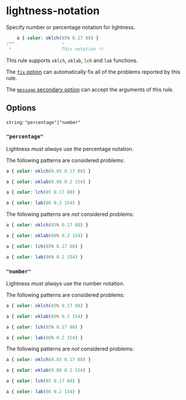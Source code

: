 # lightness-notation

Specify number or percentage notation for lightness.

<!-- prettier-ignore -->
```css
    a { color: oklch(85% 0.17 88) }
/**                  ↑
 *                   This notation */
```

This rule supports `oklch`, `oklab`, `lch` and `lab` functions.

The [`fix` option](../../../docs/user-guide/options.md#fix) can automatically fix all of the problems reported by this rule.

The [`message` secondary option](../../../docs/user-guide/configure.md#message) can accept the arguments of this rule.

## Options

`string`: `"percentage"|"number"`

### `"percentage"`

Lightness _must always_ use the percentage notation.

The following patterns are considered problems:

<!-- prettier-ignore -->
```css
a { color: oklch(0.85 0.17 88) }
```

<!-- prettier-ignore -->
```css
a { color: oklab(0.86 0.2 154) }
```

<!-- prettier-ignore -->
```css
a { color: lch(85 0.17 88) }
```

<!-- prettier-ignore -->
```css
a { color: lab(86 0.2 154) }
```

The following patterns are _not_ considered problems:

<!-- prettier-ignore -->
```css
a { color: oklch(85% 0.17 88) }
```

<!-- prettier-ignore -->
```css
a { color: oklab(86% 0.2 154) }
```

<!-- prettier-ignore -->
```css
a { color: lch(85% 0.17 88) }
```

<!-- prettier-ignore -->
```css
a { color: lab(86% 0.2 154) }
```

### `"number"`

Lightness _must always_ use the number notation.

The following patterns are considered problems:

<!-- prettier-ignore -->
```css
a { color: oklch(85% 0.17 88) }
```

<!-- prettier-ignore -->
```css
a { color: oklab(86% 0.2 154) }
```

<!-- prettier-ignore -->
```css
a { color: lch(85% 0.17 88) }
```

<!-- prettier-ignore -->
```css
a { color: lab(86% 0.2 154) }
```

The following patterns are _not_ considered problems:

<!-- prettier-ignore -->
```css
a { color: oklch(0.85 0.17 88) }
```

<!-- prettier-ignore -->
```css
a { color: oklab(0.86 0.2 154) }
```

<!-- prettier-ignore -->
```css
a { color: lch(85 0.17 88) }
```

<!-- prettier-ignore -->
```css
a { color: lab(86 0.2 154) }
```
